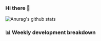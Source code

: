 ### Hi there 👋
![Anurag's github stats](https://github-readme-stats.vercel.app/api?username=wyndem&show_icons=true&theme=radical)
### 📊 Weekly development breakdown
<!--START_SECTION:waka-->
<!--END_SECTION:waka-->
<!--
**wyndem/wyndem** is a ✨ _special_ ✨ repository because its `README.md` (this file) appears on your GitHub profile.

Here are some ideas to get you started:

- 🔭 I’m currently working on ...
- 🌱 I’m currently learning ...
- 👯 I’m looking to collaborate on ...
- 🤔 I’m looking for help with ...
- 💬 Ask me about ...
- 📫 How to reach me: ...
- 😄 Pronouns: ...
- ⚡ Fun fact: ...
-->
